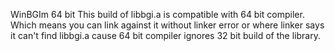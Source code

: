 WinBGIm 64 bit
This build of libbgi.a is compatible with 64 bit compiler. 
Which means you can link against it without linker error or 
where linker says it can't find libbgi.a cause 64 bit compiler 
ignores 32 bit build of the library.